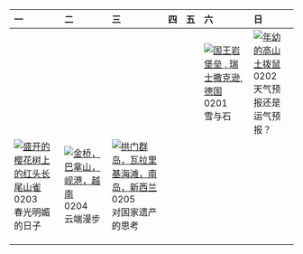 | 一                                                                                                                                                                                                       | 二                                                                                                                                                                                  | 三                                                                                                                                                                                              | 四   | 五   | 六                                                                                                                                                                                                                                      | 日                                                                                                                                                                                       |
|:--------------------------------------------------------------------------------------------------------------------------------------------------------------------------------------------------------|:-----------------------------------------------------------------------------------------------------------------------------------------------------------------------------------|:-----------------------------------------------------------------------------------------------------------------------------------------------------------------------------------------------|:----|:----|:---------------------------------------------------------------------------------------------------------------------------------------------------------------------------------------------------------------------------------------|:----------------------------------------------------------------------------------------------------------------------------------------------------------------------------------------|
|                                                                                                                                                                                                         |                                                                                                                                                                                    |                                                                                                                                                                                                |     |     | [![](https://www.bing.com/th?id=OHR.FestungKonigsteinElbsandsteingebirge_ZH-CN2192655745_320x240.jpg '国王岩堡垒 , 瑞士撒克逊, 德国')](https://www.bing.com/th?id=OHR.FestungKonigsteinElbsandsteingebirge_ZH-CN2192655745_UHD.jpg)<br>0201<br>雪与石 | [![](https://www.bing.com/th?id=OHR.AustriaMarmot_ZH-CN2303743586_320x240.jpg '年幼的高山土拨鼠')](https://www.bing.com/th?id=OHR.AustriaMarmot_ZH-CN2303743586_UHD.jpg)<br>0202<br>天气预报还是运气预报？ |
| [![](https://www.bing.com/th?id=OHR.BeginningofSpring25Y_ZH-CN7356156800_320x240.jpg '盛开的樱花树上的红头长尾山雀')](https://www.bing.com/th?id=OHR.BeginningofSpring25Y_ZH-CN7356156800_UHD.jpg)<br>0203<br>春光明媚的日子 | [![](https://www.bing.com/th?id=OHR.GoldenBridge_ZH-CN2910740727_320x240.jpg '金桥，巴拿山，岘港，越南')](https://www.bing.com/th?id=OHR.GoldenBridge_ZH-CN2910740727_UHD.jpg)<br>0204<br>云端漫步 | [![](https://www.bing.com/th?id=OHR.ScottishSheep_ZH-CN3051181797_320x240.jpg '拱门群岛，瓦拉里基海滩，南岛，新西兰')](https://www.bing.com/th?id=OHR.ScottishSheep_ZH-CN3051181797_UHD.jpg)<br>0205<br>对国家遗产的思考 |     |     |                                                                                                                                                                                                                                        |                                                                                                                                                                                         |
|                                                                                                                                                                                                         |                                                                                                                                                                                    |                                                                                                                                                                                                |     |     |                                                                                                                                                                                                                                        |                                                                                                                                                                                         |
|                                                                                                                                                                                                         |                                                                                                                                                                                    |                                                                                                                                                                                                |     |     |                                                                                                                                                                                                                                        |                                                                                                                                                                                         |
|                                                                                                                                                                                                         |                                                                                                                                                                                    |                                                                                                                                                                                                |     |     |                                                                                                                                                                                                                                        |                                                                                                                                                                                         |
